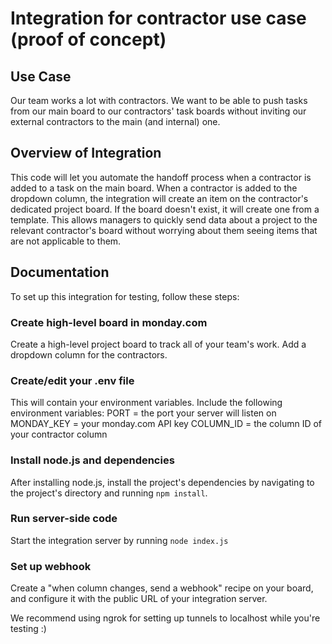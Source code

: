 # Integration for contractor use case (proof of concept)

## Use Case

Our team works a lot with contractors. We want to be able to push tasks from our main board to our contractors' task boards without inviting our external contractors to the main (and internal) one.

## Overview of Integration

This code will let you automate the handoff process when a contractor is added to a task on the main board. When a contractor is added to the dropdown column, the integration will create an item on the contractor's dedicated project board. If the board doesn't exist, it will create one from a template. This allows managers to quickly send data about a project to the relevant contractor's board without worrying about them seeing items that are not applicable to them.

## Documentation

To set up this integration for testing, follow these steps:

### Create high-level board in monday.com

Create a high-level project board to track all of your team's work. Add a dropdown column for the contractors.

### Create/edit your .env file

This will contain your environment variables. Include the following environment variables:
PORT = the port your server will listen on
MONDAY_KEY = your monday.com API key
COLUMN_ID = the column ID of your contractor column

### Install node.js and dependencies

After installing node.js, install the project's dependencies by navigating to the project's directory and running `npm install`.

### Run server-side code

Start the integration server by running `node index.js`

### Set up webhook

Create a "when column changes, send a webhook" recipe on your board, and configure it with the public URL of your integration server.

We recommend using ngrok for setting up tunnels to localhost while you're testing :)
